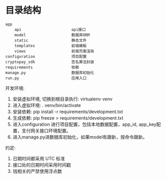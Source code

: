 # 目录结构
```
app 
    api                      api接口
    model                    数据库ORM
    static                   静态文件
    templates                前端模板
    views                    前端页面渲染           
configuration                项目配置
cryptopay_sdk                签名算法封装
requirements                 依赖
manage.py                    数据库初始化
run.py                       应用入口
```


开发环境:
1. 安装虚拟环境, 切换到根目录执行: virtualenv venv
2. 进入虚拟环境: . venv/bin/activate
4. 安装依赖: pip install -r requirements/development.txt
5. 生成依赖: pip freeze > requirements/development.txt
6. 进入configuration 进行项目配置，包括本地数据配置，app_id, app_key配置，支付网关接口环境配置。
7. 进入manage.py进数据库初始化，如果model有跟新，按命令跟新。

约定:
1. 日期时间都采用 UTC 标准
2. 接口处的日期时间采用时间戳
3. 钱相关的严禁使用浮点数
